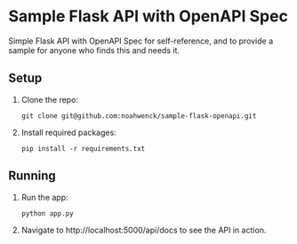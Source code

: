 # Sample Flask API with OpenAPI Spec

Simple Flask API with OpenAPI Spec for self-reference, and to provide a sample for anyone who finds this and needs it.

## Setup
1. Clone the repo:
    ```
    git clone git@github.com:noahwenck/sample-flask-openapi.git
    ```
2. Install required packages:
    ```
    pip install -r requirements.txt
    ```

## Running
1. Run the app:
    ```
    python app.py
    ```
2. Navigate to http://localhost:5000/api/docs to see the API in action.